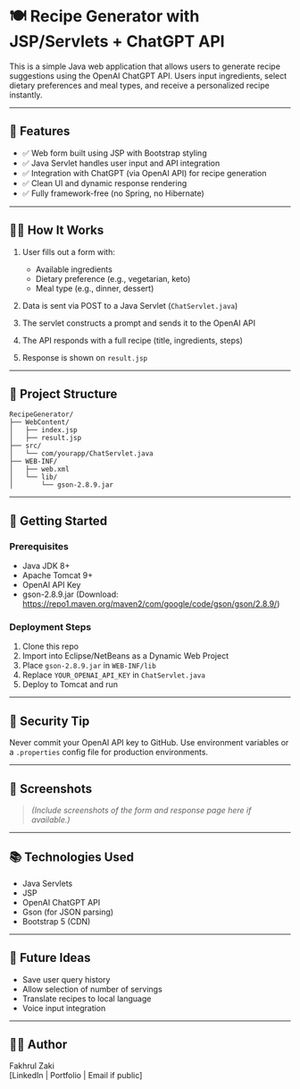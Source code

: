 # 🍽️ Recipe Generator with JSP/Servlets + ChatGPT API

This is a simple Java web application that allows users to generate recipe suggestions using the OpenAI ChatGPT API. Users input ingredients, select dietary preferences and meal types, and receive a personalized recipe instantly.

---

## 🔧 Features

- ✅ Web form built using JSP with Bootstrap styling
- ✅ Java Servlet handles user input and API integration
- ✅ Integration with ChatGPT (via OpenAI API) for recipe generation
- ✅ Clean UI and dynamic response rendering
- ✅ Fully framework-free (no Spring, no Hibernate)

---

## 🧑‍🍳 How It Works

1. User fills out a form with:
   - Available ingredients
   - Dietary preference (e.g., vegetarian, keto)
   - Meal type (e.g., dinner, dessert)

2. Data is sent via POST to a Java Servlet (`ChatServlet.java`)

3. The servlet constructs a prompt and sends it to the OpenAI API

4. The API responds with a full recipe (title, ingredients, steps)

5. Response is shown on `result.jsp`

---

## 📁 Project Structure

```
RecipeGenerator/
├── WebContent/
│   ├── index.jsp
│   ├── result.jsp
├── src/
│   └── com/yourapp/ChatServlet.java
├── WEB-INF/
│   ├── web.xml
│   └── lib/
│       └── gson-2.8.9.jar
```

---

## 🚀 Getting Started

### Prerequisites
- Java JDK 8+
- Apache Tomcat 9+
- OpenAI API Key
- gson-2.8.9.jar (Download: https://repo1.maven.org/maven2/com/google/code/gson/gson/2.8.9/)

### Deployment Steps

1. Clone this repo  
2. Import into Eclipse/NetBeans as a Dynamic Web Project  
3. Place `gson-2.8.9.jar` in `WEB-INF/lib`  
4. Replace `YOUR_OPENAI_API_KEY` in `ChatServlet.java`  
5. Deploy to Tomcat and run

---

## 🔐 Security Tip

Never commit your OpenAI API key to GitHub. Use environment variables or a `.properties` config file for production environments.

---

## 📸 Screenshots

> _(Include screenshots of the form and response page here if available.)_

---

## 📚 Technologies Used

- Java Servlets
- JSP
- OpenAI ChatGPT API
- Gson (for JSON parsing)
- Bootstrap 5 (CDN)

---

## 🧠 Future Ideas

- Save user query history
- Allow selection of number of servings
- Translate recipes to local language
- Voice input integration

---

## 👨‍💻 Author

Fakhrul Zaki  
[LinkedIn | Portfolio | Email if public]
